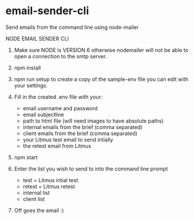 # email-sender-cli
Send emails from the command line using node-mailer

NODE EMAIL SENDER CLI

1. 	Make sure NODE is VERSION 6 otherwise nodemailer will not be able to open a connection to the smtp server.

2. 	npm install

3. 	npm run setup 
	to create a copy of the sample-env file you can edit with your settings.

4. 	Fill in the created .env file with your:
	- email username and password
	- email subjectline
	- path to html file (will need images to have absolute paths)
	- internal emails from the brief (comma separated)
	- client emails from the brief (comma separated)
	- your Litmus test email to send intially
	- the retest email from Litmus

5. 	npm start

6. 	Enter the list you wish to send to into the command line prompt
	- test = Litmus intial test
	- retest = Litmus retest
	- internal list
	- client list

7. 	Off goes the email :)
